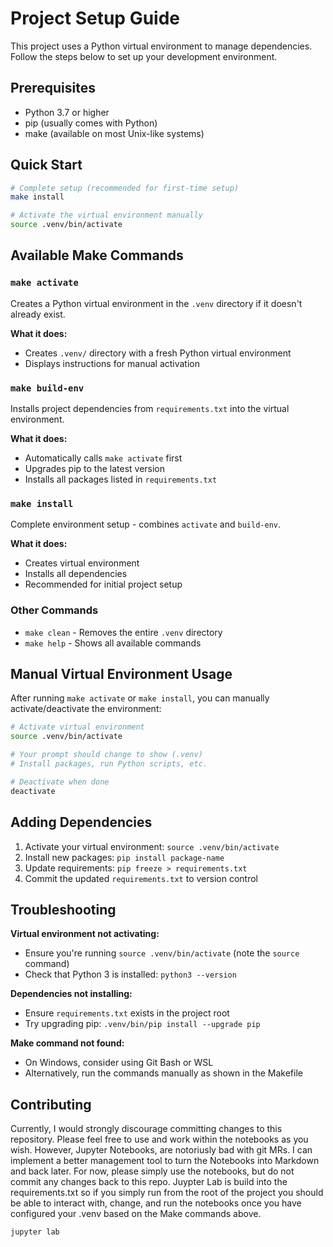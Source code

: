 # Project Setup Guide

This project uses a Python virtual environment to manage dependencies. Follow the steps below to set up your development environment.

## Prerequisites

- Python 3.7 or higher
- pip (usually comes with Python)
- make (available on most Unix-like systems)

## Quick Start

```bash
# Complete setup (recommended for first-time setup)
make install

# Activate the virtual environment manually
source .venv/bin/activate
```

## Available Make Commands

### `make activate`
Creates a Python virtual environment in the `.venv` directory if it doesn't already exist.

**What it does:**
- Creates `.venv/` directory with a fresh Python virtual environment
- Displays instructions for manual activation

### `make build-env`
Installs project dependencies from `requirements.txt` into the virtual environment.

**What it does:**
- Automatically calls `make activate` first
- Upgrades pip to the latest version
- Installs all packages listed in `requirements.txt`

### `make install`
Complete environment setup - combines `activate` and `build-env`.

**What it does:**
- Creates virtual environment
- Installs all dependencies
- Recommended for initial project setup

### Other Commands

- `make clean` - Removes the entire `.venv` directory
- `make help` - Shows all available commands

## Manual Virtual Environment Usage

After running `make activate` or `make install`, you can manually activate/deactivate the environment:

```bash
# Activate virtual environment
source .venv/bin/activate

# Your prompt should change to show (.venv)
# Install packages, run Python scripts, etc.

# Deactivate when done
deactivate
```

## Adding Dependencies

1. Activate your virtual environment: `source .venv/bin/activate`
2. Install new packages: `pip install package-name`
3. Update requirements: `pip freeze > requirements.txt`
4. Commit the updated `requirements.txt` to version control

## Troubleshooting

**Virtual environment not activating:**
- Ensure you're running `source .venv/bin/activate` (note the `source` command)
- Check that Python 3 is installed: `python3 --version`

**Dependencies not installing:**
- Ensure `requirements.txt` exists in the project root
- Try upgrading pip: `.venv/bin/pip install --upgrade pip`

**Make command not found:**
- On Windows, consider using Git Bash or WSL
- Alternatively, run the commands manually as shown in the Makefile

## Contributing
Currently, I would strongly discourage committing changes to this repository. Please
feel free to use and work within the notebooks as you wish. However, Jupyter Notebooks,
are notoriusly bad with git MRs. I can implement a better management tool to turn the 
Notebooks into Markdown and back later. For now, please simply use the notebooks, but
do not commit any changes back to this repo. Juypter Lab is build into the requirements.txt
so if you simply run from the root of the project you should be able to interact with, change,
and run the notebooks once you have configured your .venv based on the Make commands above.
```
jupyter lab
```
